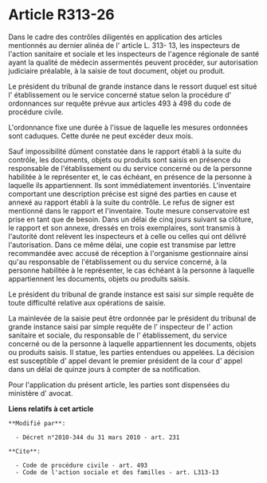 # Article R313-26

Dans le cadre des contrôles diligentés en application des articles mentionnés au dernier alinéa de l' article L. 313- 13, les
inspecteurs de l'action sanitaire et sociale et les inspecteurs de l'agence régionale  de santé ayant la qualité de médecin
assermentés peuvent procéder, sur autorisation judiciaire préalable, à la saisie de tout document, objet ou produit. 

Le président du tribunal de grande instance dans le ressort duquel est situé l' établissement ou le service concerné statue
selon la procédure d' ordonnances sur requête prévue aux articles 493 à 498 du code de procédure civile.

L'ordonnance fixe une durée à l'issue de laquelle les mesures ordonnées sont caduques. Cette durée ne peut excéder deux
mois. 

Sauf impossibilité dûment constatée dans le rapport établi à la suite du contrôle, les documents, objets ou produits sont
saisis en présence du responsable de l'établissement ou du service concerné ou de la personne habilitée à le représenter et,
le cas échéant, en présence de la personne à laquelle ils appartiennent. Ils sont immédiatement inventoriés. L'inventaire
comportant une description précise est signé des parties en cause et annexé au rapport établi à la suite du contrôle. Le
refus de signer est mentionné dans le rapport et l'inventaire. Toute mesure conservatoire est prise en tant que de besoin.
Dans un délai de cinq jours suivant sa clôture, le rapport et son annexe, dressés en trois exemplaires, sont transmis à
l'autorité dont relèvent  les inspecteurs et à celle ou celles qui ont délivré l'autorisation. Dans ce même délai, une copie
est transmise par lettre recommandée avec accusé de réception à l'organisme gestionnaire ainsi qu'au responsable de
l'établissement ou du service concerné, à la personne habilitée à le représenter, le cas échéant à la personne à laquelle
appartiennent les documents, objets ou produits saisis. 

Le président du tribunal de grande instance est saisi sur simple requête de toute difficulté relative aux opérations de
saisie. 

La mainlevée de la saisie peut être ordonnée par le président du tribunal de grande instance saisi par simple requête de l'
inspecteur de l' action sanitaire et sociale, du responsable de l' établissement, du service concerné ou de la personne à
laquelle appartiennent les documents, objets ou produits saisis. Il statue, les parties entendues ou appelées. La décision
est susceptible d' appel devant le premier président de la cour d' appel dans un délai de quinze jours à compter de sa
notification. 

Pour l'application du présent article, les parties sont dispensées du ministère d' avocat.

**Liens relatifs à cet article**

	**Modifié par**:

	  - Décret n°2010-344 du 31 mars 2010 - art. 231

	**Cite**:

	  - Code de procédure civile - art. 493
	  - Code de l'action sociale et des familles - art. L313-13
